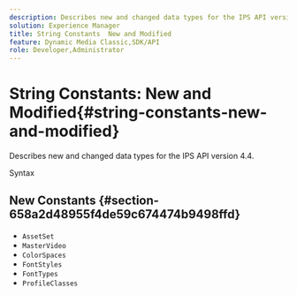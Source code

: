 ```yaml
---
description: Describes new and changed data types for the IPS API version 4.4.
solution: Experience Manager
title: String Constants  New and Modified
feature: Dynamic Media Classic,SDK/API
role: Developer,Administrator
---
```


# String Constants: New and Modified{#string-constants-new-and-modified}

Describes new and changed data types for the IPS API version 4.4.

 Syntax 

## New Constants {#section-658a2d48955f4de59c674474b9498ffd}

* `AssetSet` 
* `MasterVideo` 
* `ColorSpaces` 
* `FontStyles` 
* `FontTypes` 
* `ProfileClasses`

<!--
Note: Can't tell from original docs if these are new or changes. Calling 'em new by default.
-->

